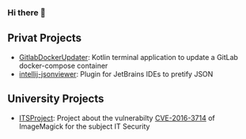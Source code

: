 ### Hi there 👋

## Privat Projects

* [GitlabDockerUpdater](https://github.com/MaaxGr/GitlabDockerUpdater): Kotlin terminal application to update a GitLab docker-compose container
* [intellij-jsonviewer](https://github.com/MaaxGr/intellij-jsonviewer): Plugin for JetBrains IDEs to pretify JSON


## University Projects

* [ITSProject](https://github.com/max-grossmann/ItsProject): Project about the vulnerabilty [CVE-2016-3714](https://www.cvedetails.com/cve/CVE-2016-3714/) of ImageMagick for the subject IT Security 
